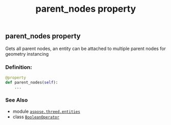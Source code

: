 ﻿---
title: parent_nodes property
second_title: Aspose.3D for Python via .NET API References
description: 
type: docs
weight: 150
url: /python-net/aspose.threed.entities/booleanoperator/parent_nodes/
is_root: false
---

## parent_nodes property


Gets all parent nodes, an entity can be attached to multiple parent nodes for geometry instancing
### Definition:
```python
@property
def parent_nodes(self):
    ...
```

### See Also
* module [`aspose.threed.entities`](../../)
* class [`BooleanOperator`](/3d/python-net/aspose.threed.entities/booleanoperator)
